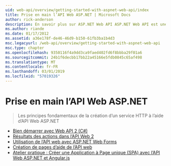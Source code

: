```yaml
---
uid: web-api/overview/getting-started-with-aspnet-web-api/index
title: Prise en main l’API Web ASP.NET | Microsoft Docs
author: rick-anderson
description: En savoir plus sur ASP.NET Web API ASP.NET Web API est une infrastructure qui facilite la création de services HTTP qui atteignent une large gamme de clients, y compris les navigateurs...
ms.author: riande
ms.date: 01/17/2012
ms.assetid: a36e178f-de46-46d9-b150-61fb3ba1b4d3
msc.legacyurl: /web-api/overview/getting-started-with-aspnet-web-api
msc.type: chapter
ms.openlocfilehash: 9350116f4a9dd3ca9faed402fd6f8bbba29f01a6
ms.sourcegitcommit: 24b1f6decbb17bb22a45166e5fdb0845c65af498
ms.translationtype: MT
ms.contentlocale: fr-FR
ms.lasthandoff: 03/01/2019
ms.locfileid: "57019326"
---
```

<a name="getting-started-with-aspnet-web-api"></a>Prise en main l’API Web ASP.NET
====================
> Les principes fondamentaux de la création d’un service HTTP à l’aide d’API Web ASP.NET


- [Bien démarrer avec Web API 2 (C#)](tutorial-your-first-web-api.md)
- [Résultats des actions dans l’API Web 2](action-results.md)
- [Utilisation de l’API web avec ASP.NET Web Forms](using-web-api-with-aspnet-web-forms.md)
- [Création de pages d’aide de l’API web](creating-api-help-pages.md)
- [Atelier pratique : Créer une Application à Page unique (SPA) avec l’API Web ASP.NET et Angular.js](build-a-single-page-application-spa-with-aspnet-web-api-and-angularjs.md)
